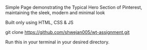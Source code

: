Simple Page demonstrating the Typical Hero Section of Pinterest, maintaining the sleek, modern and minimal look

Built only using HTML, CSS & JS

git clone https://github.com/shwejan005/wt-assignment.git

Run this in your terminal in your desired directory.
